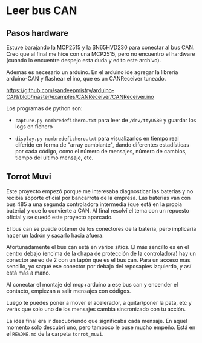 # Leer bus CAN


## Pasos hardware

Estuve barajando la MCP2515 y la SN65HVD230 para conectar al bus CAN. Creo que
al final me hice con una MCP2515, pero no encuentro el hardware (cuando lo
encuentre despejo esta duda y edito este archivo). 

Ademas es necesario un arduino. En el arduino ide agregar la libreria
arduino-CAN y flashear el ino, que es un CANReceiver tuneado.

https://github.com/sandeepmistry/arduino-CAN/blob/master/examples/CANReceiver/CANReceiver.ino

Los programas de python son:

* `capture.py nombredefichero.txt` para leer de `/dev/ttyUSB0` y guardar los
logs en fichero

* `display.py nombredefichero.txt` para visualizarlos en tiempo real diferido
en forma de "array cambiante", dando diferentes estadísticas por cada código,
como el número de mensajes, número de cambios, tiempo del ultimo mensaje, etc.


## Torrot Muvi

Este proyecto empezó porque me interesaba diagnosticar las baterías y no
recibia soporte oficial por bancarrota de la empresa. Las baterias van con bus
485 a una segunda controladora intermedia (que está en la propia bateria) y que
lo convierte a CAN. Al final resolví el tema con un repuesto oficial y se quedó
este proyecto aparcado.

El bus can se puede obtener de los conectores de la bateria, pero implicaría
hacer un ladrón y sacarlo hacia afuera.

Afortunadamente el bus can está en varios sitios. El más sencillo es en el
centro debajo (encima de la chapa de protección de la controladora) hay un
conector aereo de 2 con un tapón que es el bus can. Para un acceso más
sencillo, yo saqué ese conector por debajo del reposapies izquierdo, y así está
más a mano.

Al conectar el montaje del mcp+arduino a ese bus can y encender el contacto,
empiezan a salir mensajes con códigos. 

Luego te puedes poner a mover el acelerador, a quitar/poner la pata, etc y
verás que solo uno de los mensajes cambia sincronizado con tu acción.

La idea final era ir descubriendo que significaba cada mensaje. En aquel
momento solo descubrí uno, pero tampoco le puse mucho empeño. Está en el
`README.md` de la carpeta `torrot_muvi`.
